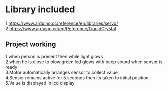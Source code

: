 # Library included
 1.https://www.arduino.cc/reference/en/libraries/servo/  
 2.https://www.arduino.cc/en/Reference/LiquidCrystal  
 ## Project working
 1.when person is present then while light glows  
 2.when he is close to blow green led glows with beep sound when sensor is ready  
 3.Motor automatically arranges sensor to collect value  
 4.Sensor remains active for 5 seconds then its taken to initial position  
 5.Value is displayed in lcd display

 

 
 

 
 
